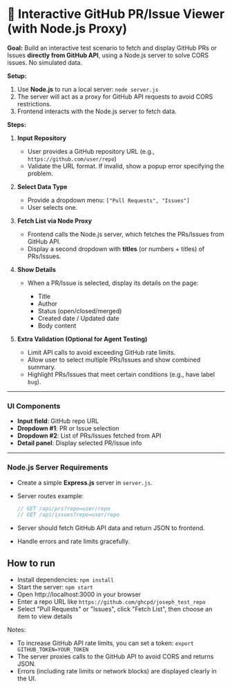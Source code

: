 # 🔹 Interactive GitHub PR/Issue Viewer (with Node.js Proxy)

**Goal:** Build an interactive test scenario to fetch and display GitHub PRs or Issues **directly from GitHub API**, using a Node.js server to solve CORS issues. No simulated data.

**Setup:**

1. Use **Node.js** to run a local server: `node server.js`
2. The server will act as a proxy for GitHub API requests to avoid CORS restrictions.
3. Frontend interacts with the Node.js server to fetch data.

**Steps:**

1. **Input Repository**

   * User provides a GitHub repository URL (e.g., `https://github.com/user/repo`)
   * Validate the URL format. If invalid, show a popup error specifying the problem.

2. **Select Data Type**

   * Provide a dropdown menu: `["Pull Requests", "Issues"]`
   * User selects one.

3. **Fetch List via Node Proxy**

   * Frontend calls the Node.js server, which fetches the PRs/Issues from GitHub API.
   * Display a second dropdown with **titles** (or numbers + titles) of PRs/Issues.

4. **Show Details**

   * When a PR/Issue is selected, display its details on the page:

     * Title
     * Author
     * Status (open/closed/merged)
     * Created date / Updated date
     * Body content

5. **Extra Validation (Optional for Agent Testing)**

   * Limit API calls to avoid exceeding GitHub rate limits.
   * Allow user to select multiple PRs/Issues and show combined summary.
   * Highlight PRs/Issues that meet certain conditions (e.g., have label `bug`).

---

### **UI Components**

* **Input field**: GitHub repo URL
* **Dropdown #1**: PR or Issue selection
* **Dropdown #2**: List of PRs/Issues fetched from API
* **Detail panel**: Display selected PR/Issue info

---

### **Node.js Server Requirements**

* Create a simple **Express.js** server in `server.js`.
* Server routes example:

  ```js
  // GET /api/prs?repo=user/repo
  // GET /api/issues?repo=user/repo
  ```
* Server should fetch GitHub API data and return JSON to frontend.
* Handle errors and rate limits gracefully.



## How to run

- Install dependencies: `npm install`
- Start the server: `npm start`
- Open http://localhost:3000 in your browser
- Enter a repo URL like `https://github.com/ghcpd/joseph_test_repo`
- Select "Pull Requests" or "Issues", click "Fetch List", then choose an item to view details

Notes:
- To increase GitHub API rate limits, you can set a token: `export GITHUB_TOKEN=YOUR_TOKEN`
- The server proxies calls to the GitHub API to avoid CORS and returns JSON.
- Errors (including rate limits or network blocks) are displayed clearly in the UI.
